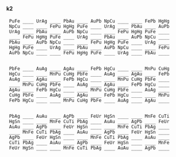#### k2 

     PuFe ____ UrAg ____ PbAu ____ AuPb NpCu ____ ____ FePb HgHg 
     NpCu ____ ____ FePu HgHg PuFe ____ UrAg ____ PbAu ____ AuPb 
     UrAg ____ PbAu ____ AuPb NpCu ____ ____ FePu HgHg PuFe ____ 
     ____ FePu HgHg PuFe ____ UrAg ____ PbAu ____ AuPb NpCu ____ 
     PbAu ____ AuPb NpCu ____ ____ FePu HgHg PuFe ____ UrAg ____ 
     HgHg PuFe ____ UrAg ____ PbAu ____ AuPb NpCu ____ ____ FePu 
     AuPb NpCu ____ ____ FePu HgHg PuFe ____ UrAg ____ PbAu ____ 


     PbFe ____ AuAg ____ AgAu ____ FePb HgCu ____ ____ MnPu CuHg 
     HgCu ____ ____ MnPu CuHg PbFe ____ AuAg ____ AgAu ____ FePb 
     AuAg ____ AgAu ____ FePb HgCu ____ ____ MnPu CuHg PbFe ____ 
     ____ MnPu CuHg PbFe ____ AuAg ____ AgAu ____ FePb HgCu ____ 
     AgAu ____ FePb HgCu ____ ____ MnPu CuHg PbFe ____ AuAg ____ 
     CuHg PbFe ____ AuAg ____ AgAu ____ FePb HgCu ____ ____ MnPu 
     FePb HgCu ____ ____ MnPu CuHg PbFe ____ AuAg ____ AgAu ____ 


     PbAg ____ AuAu ____ AgPb ____ FeUr HgSn ____ ____ MnFe CuTi 
     HgSn ____ ____ MnFe CuTi PbAg ____ AuAu ____ AgPb ____ FeUr 
     AuAu ____ AgPb ____ FeUr HgSn ____ ____ MnFe CuTi PbAg ____ 
     ____ MnFe CuTi PbAg ____ AuAu ____ AgPb ____ FeUr HgSn ____ 
     AgPb ____ FeUr HgSn ____ ____ MnFe CuTi PbAg ____ AuAu ____ 
     CuTi PbAg ____ AuAu ____ AgPb ____ FeUr HgSn ____ ____ MnFe 
     FeUr HgSn ____ ____ MnFe CuTi PbAg ____ AuAu ____ AgPb ____ 

